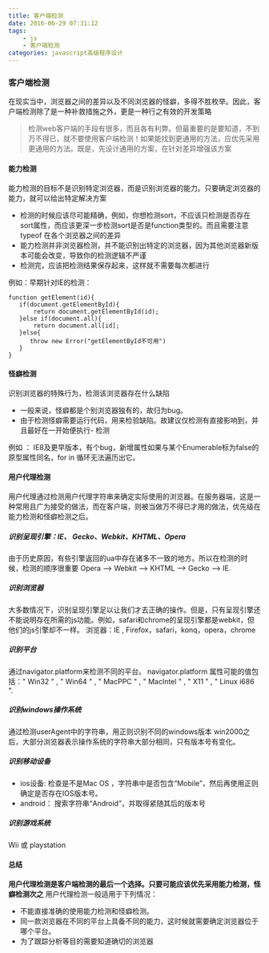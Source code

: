 ```yaml
---
title: 客户端检测
date: 2016-06-29 07:31:12
tags: 
	- js
	- 客户端检测
categories: javascript高级程序设计
---
```

### 客户端检测 
在现实当中，浏览器之间的差异以及不同浏览器的怪癖，多得不胜枚举。因此，客户端检测除了是一种补救措施之外，更是一种行之有效的开发策略

> 检测web客户端的手段有很多，而且各有利弊。但最重要的是要知道，不到万不得已，就不要使用客户端检测！如果能找到更通用的方法，应优先采用更通用的方法。既是，先设计通用的方案，在针对差异增强该方案

#### 能力检测
能力检测的目标不是识别特定浏览器，而是识别浏览器的能力。只要确定浏览器的能力，就可以给出特定解决方案

- 检测的时候应该尽可能精确，例如，你想检测sort，不应该只检测是否存在sort属性，而应该更深一步检测sort是否是function类型的。而且需要注意typeof 在各个浏览器之间的差异
- 能力检测并非浏览器检测，并不能识别出特定的浏览器，因为其他浏览器新版本可能会改变，导致你的检测逻辑不严谨
- 检测完，应该把检测结果保存起来，这样就不需要每次都进行

例如：早期针对IE的检测：
```
function getElement(id){
   if(document.getElementById){
       return document.getElementById(id);
   }else if(document.all){
       return document.all[id];
   }else{
      throw new Error("getElementById不可用")
   }
}
```

<!--more-->

#### 怪癖检测
识别浏览器的特殊行为，检测该浏览器存在什么缺陷

- 一般来说，怪癖都是个别浏览器独有的，故归为bug。
- 由于检测怪癖需要运行代码，用来检验缺陷。故建议仅检测有直接影响到，并且最好在一开始便执行- 检测

例如 ： IE8及更早版本，有个bug，新增属性如果与某个Enumerable标为false的原型属性同名，for in 循环无法遍历出它。

#### 用户代理检测
用户代理通过检测用户代理字符串来确定实际使用的浏览器。在服务器端，这是一种常用且广为接受的做法，而在客户端，则被当做万不得已才用的做法，优先级在能力检测和怪癖检测之后。
##### 识别呈现引擎：IE、 Gecko、Webkit、KHTML、Opera   
由于历史原因，有些引擎返回的ua中存在诸多不一致的地方。所以在检测的时候，检测的顺序很重要
Opera --> Webkit --> KHTML --> Gecko --> IE.

##### 识别浏览器
大多数情况下，识别呈现引擎足以让我们才去正确的操作。但是，只有呈现引擎还不能说明存在所需的js功能。例如，safari和chrome的呈现引擎都是webkit，但他们的js引擎却不一样。
浏览器：IE , Firefox，safari，konq，opera，chrome
##### 识别平台
通过navigator.platform来检测不同的平台。
navigator.platform 属性可能的值包括：" Win32 " , " Win64 " , " MacPPC " , " MacIntel " , " X11 " , " Linux i686 ".
##### 识别windows操作系统
通过检测userAgent中的字符串，用正则识别不同的windows版本
win2000之后，大部分浏览器表示操作系统的字符串大部分相同，只有版本号有变化。
##### 识别移动设备
- ios设备: 检查是不是Mac OS ，字符串中是否包含“Mobile”，然后再使用正则确定是否存在IOS版本号。
- android： 搜索字符串“Android”，并取得紧随其后的版本号

##### 识别游戏系统
Wii 或 playstation


#### 总结
**用户代理检测是客户端检测的最后一个选择。只要可能应该优先采用能力检测，怪癖检测次之**
用户代理检测一般适用于下列情况：
- 不能直接准确的使用能力检测和怪癖检测。
- 同一款浏览器在不同的平台上具备不同的能力，这时候就需要确定浏览器位于哪个平台。
- 为了跟踪分析等目的需要知道确切的浏览器






















